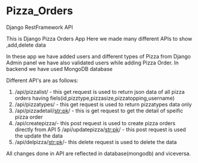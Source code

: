 # Pizza_Orders
Django RestFramework API

This is Django Pizza Orders App 
Here we made many different APIs to show ,add,delete data

In these app we have added users and different types of Pizza from Django Admin panel we have also validated users while adding Pizza Order.
In backend we have used MongoDB database

Different API's are as follows:

1. /api/pizzalist/ - this get request is used to return json data of all pizza orders having fiels(id,pizztype,pizzasize,pizzatopping,username)
2. /api/pizzatypes/ - this get request is used to return pizzatypes data only
3. /api/pizzadetail/<str:pk>/ - this is get request to get the detail of speific pizza order
4. /api/createpizza/- this post request is used to create pizza orders directly from API
5 /api/updatepizza/<str:pk>/ - this post request is used the update the data
6. /api/delpizza/<str:pk>/- this delete request is used to delete the data

All changes done in API are reflected in database(mongodb) and viceversa.
